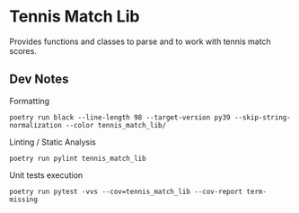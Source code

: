 # Tennis Match Lib

Provides functions and classes to parse and to work with tennis match scores.

## Dev Notes

Formatting

```
poetry run black --line-length 98 --target-version py39 --skip-string-normalization --color tennis_match_lib/
```

Linting / Static Analysis

```
poetry run pylint tennis_match_lib
```

Unit tests execution

```
poetry run pytest -vvs --cov=tennis_match_lib --cov-report term-missing
```
